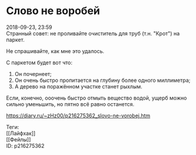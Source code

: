 Слово не воробей
=================

   
 2018-09-23, 23:59   
  Странный совет: не проливайте очиститель для труб (т.н. "Крот") на паркет.   
   
 Не спрашивайте, как мне это удалось.   
   
 С паркетом будет вот что:   
 1. Он почернеет;   
 2. Он очень быстро пропитается на глубину более одного миллиметра;   
 3. А дерево на поражённом участке станет рыхлым.   
   
 Если, конечно, ооочень быстро отмыть вещество водой, ущерб можно сильно уменьшить, но пятно всё равно останется.   
    
 <https://diary.ru/~zHz00/p216275362_slovo-ne-vorobej.htm>   
   
 Теги:   
 [[Лайфхак]]   
 [[Фейлы]]   
 ID: p216275362